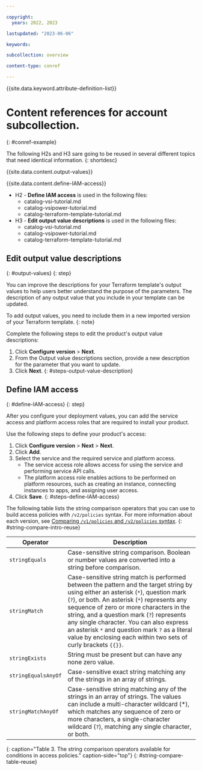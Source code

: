 ```yaml
---

copyright:
  years: 2022, 2023

lastupdated: "2023-06-06"

keywords:

subcollection: overview

content-type: conref

---
```


{{site.data.keyword.attribute-definition-list}}

# Content references for account subcollection.
{: #conref-example}

The following H2s and H3 sare going to be reused in several different topics that need identical information.
{: shortdesc}


{{site.data.content.output-values}}

{{site.data.content.define-IAM-access}}


* H2 - **Define IAM access** is used in the following files:
   * catalog-vsi-tutorial.md
   * catalog-vsipower-tutorial.md
   * catalog-terraform-template-tutorial.md
* H3 - **Edit output value descriptions** is used in the following files:
   * catalog-vsi-tutorial.md
   * catalog-vsipower-tutorial.md
   * catalog-terraform-template-tutorial.md

## Edit output value descriptions
{: #output-values}
{: step}

You can improve the descriptions for your Terraform template's output values to help users better understand the purpose of the parameters. The description of any output value that you include in your template can be updated.

To add output values, you need to include them in a new imported version of your Terraform template.
{: note}

Complete the following steps to edit the product's output value descriptions:

1. Click **Configure version** > **Next**.
1. From the Output value descriptions section, provide a new description for the parameter that you want to update.
1. Click **Next**.
{: #steps-output-value-description}

## Define IAM access
{: #define-IAM-access}
{: step}

After you configure your deployment values, you can add the service access and platform access roles that are required to install your product.

Use the following steps to define your product's access:

1. Click **Configure version** > **Next** > **Next**.
1. Click **Add**.
1. Select the service and the required service and platform access.
   * The service access role allows access for using the service and performing service API calls.
   * The platform access role enables actions to be performed on platform resources, such as creating an instance, connecting instances to apps, and assigning user access.
1. Click **Save**.
{: #steps-define-IAM-access}

<!--- String comparisons --->

The following table lists the string comparison operators that you can use to build access policies with `/v2/policies` syntax. For more information about each version, see [Comparing `/v1/policies` and `/v2/policies` syntax](/docs/account?topic=account-known-issues#compare-syntax).
{: #string-compare-intro-reuse}

| Operator   | Description  |
|------------|--------------|
| `stringEquals`  | Case-sensitive string comparison. Boolean or number values are converted into a string before comparison. |
| `stringMatch`  | Case-sensitive string match is performed between the pattern and the target string by using either an asterisk (`*`), question mark (`?`), or both. An asterisk (`*`) represents any sequence of zero or more characters in the string, and a question mark (`?`) represents any single character. You can also express an asterisk `*` and question mark `?` as a literal value by enclosing each within two sets of curly brackets `{{}}`. |
| `stringExists`  | String must be present but can have any none zero value. |
| `stringEqualsAnyOf` | Case-sensitive exact string matching any of the strings in an array of strings. |
| `stringMatchAnyOf` | Case-sensitive string matching any of the strings in an array of strings. The values can include a multi-character wildcard (*), which matches any sequence of zero or more characters, a single-character wildcard (`?`), matching any single character, or both. |
{: caption="Table 3. The string comparison operators available for conditions in access policies." caption-side="top"}
{: #string-compare-table-reuse}
